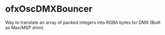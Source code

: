 # ofxOscDMXBouncer
Way to translate an array of packed integers into RGBA bytes for DMX (Built as Max/MSP shim)
